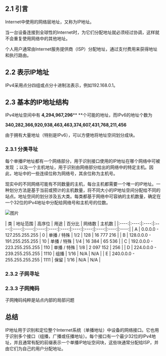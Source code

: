 ## 2.1 引言
Internet中使用的网络层地址，又称为IP地址。

当一台设备连接到全球性的Internet时，为它们分配地址就必须经过协调，这样就不会重复使用网络中的其他地址。

个人用户通常由Internet服务提供商（ISP）分配地址，通过支付费用来获得地址和执行路由。

## 2.2 表示IP地址
IPv4采用点分四组或点分十进制法表示，例如192.168.0.1。

## 2.3 基本的IP地址结构
IPv4地址空间中有 **4,294,967,296**** **个可能的地址，而IPv6的地址个数为

**340,282,366,920,938,463,463,374,607,431,768,211,456**

由于拥有大量地址（特别是IPv6），可以方便地将地址空间划分成块。

### 2.3.1 分类寻址
每个单播IP地址都有一个网络部分，用于识别接口使用的IP地址在哪个网络中可被发现 ；以及一个主机地址，用于识别由网络部分给出的网络中的特定主机。因此，地址中的一些连续位称为网络号，其余位称为主机号。

现实中的不同网络可能有不同数量的主机，每台主机都需要一个唯一的IP地址。一种划分方法是基于当前或预计的主机数量，将不同大小的IP地址空间分配给不同的站点。地址空间的划分涉及五大类。每类都基于网络中可容纳的主机数量，确定在一个32位的IPv4地址中分配给网络号和主机号的位数。

![图片](https://uploader.shimo.im/f/XGLvDsGQBDI3OVpH.png!thumbnail)

| 类   | 地址范围   | 高序位   | 用途   | 百分比   | 网络数   | 主机数   | 
|:----:|:----:|:----:|:----:|:----:|:----:|:----:|:----:|:----:|:----:|:----:|:----:|:----:|:----:|
| A   | 0.0.0.0 - 127.255.255.255   | 0   | 单播 / 特殊   | 1/2   | 128   | 16 777 216   | 
| B   | 128.0.0.0 - 191.255.255.255   | 10   | 单播 / 特殊   | 1/4   | 16 384   | 65 536   | 
| C   | 192.0.0.0 - 223.255.255.255   | 110   | 单播 / 特殊   | 1/8   | 2 097 152   | 256   | 
| D   | 224.0.0.0 - 239.255.255.255   | 1110   | 组播   | 1/16   | N/A   | N/A   | 
| E   | 240.0.0.0 - 255.255.255.255   | 1111   | 保留   | 1/16   | N/A   | N/A   | 

### 2.3.2 子网寻址
### 2.3.3 子网掩码
子网掩码纯粹是站点内部的局部问题

## 总结
IP地址用于识别和定位整个Internet系统（单播地址）中设备的网络接口。它也用于识别多个接口（组播，广播或任播地址）。每个接口有一个最少32位的IPv4地址，并且通常有配的前缀表示一个单播IP地址空间块，这些块通常分配给ISP，并由它们为自己的用户分配地址。

